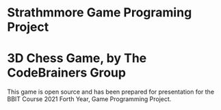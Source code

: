 # Strathmmore Game Programing Project
# 3D Chess Game, by The CodeBrainers Group

This game is open source and has been prepared for presentation for the BBIT Course 2021 Forth Year, Game Programming Project.
